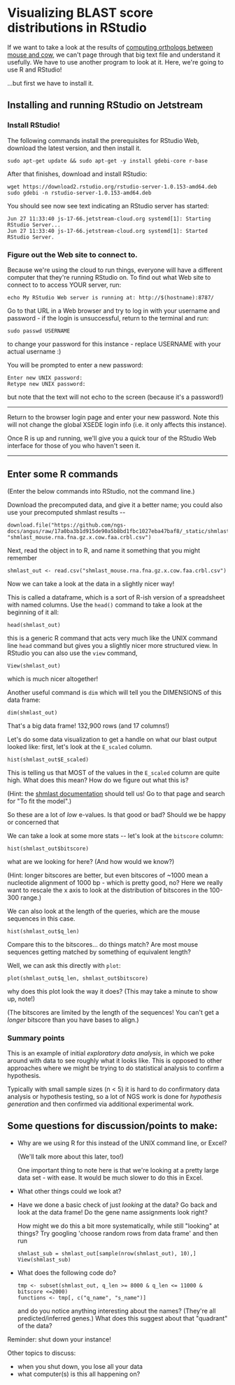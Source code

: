 # Visualizing BLAST score distributions in RStudio

If we want to take a look at the results of
[computing orthologs between mouse and cow](running-blast-large-scale.html),
we can't page through that big text file and understand it usefully.
We have to use another program to look at it.  Here, we're going to use
R and RStudio!

...but first we have to install it.

## Installing and running RStudio on Jetstream

### Install RStudio!

The following commands install the prerequisites for RStudio Web,
download the latest version, and then install it. 

```
sudo apt-get update && sudo apt-get -y install gdebi-core r-base
```

After that finishes, download and install RStudio:
```
wget https://download2.rstudio.org/rstudio-server-1.0.153-amd64.deb
sudo gdebi -n rstudio-server-1.0.153-amd64.deb 
```

You should see now see text indicating an RStudio server has started:

```
Jun 27 11:33:40 js-17-66.jetstream-cloud.org systemd[1]: Starting RStudio Server...
Jun 27 11:33:40 js-17-66.jetstream-cloud.org systemd[1]: Started RStudio Server.
```


### Figure out the Web site to connect to.

Because we're using the cloud to run things, everyone will have a different
computer that they're running RStudio on.  To find out what Web site to
connect to to access YOUR server, run:

```
echo My RStudio Web server is running at: http://$(hostname):8787/
```

Go to that URL in a Web browser and try to log in with your username
and password - if the login is unsuccessful, return to the terminal
and run:

```
sudo passwd USERNAME
```
to change your password for this instance - replace USERNAME with your
actual username :)

You will be prompted to enter a new password:

```
Enter new UNIX password: 
Retype new UNIX password:
```
but note that the text will not echo to the screen (because it's a password!)

----

Return to the browser login page and enter your new password. Note
this will not change the global XSEDE login info (i.e. it only affects
this instance).

Once R is up and running, we'll give you a quick tour of the RStudio
Web interface for those of you who haven't seen it.

----

## Enter some R commands

(Enter the below commands into RStudio, not the command line.)

Download the precomputed data, and give it a better name; you could also
use your precomputed shmlast results --

```
download.file("https://github.com/ngs-docs/angus/raw/17a0ba3b1d915de90a5b8bd1fbc1027eba47baf8/_static/shmlast/mouse.1.rna.fna.gz.x.cow.faa.crbl.csv.gz", "shmlast_mouse.rna.fna.gz.x.cow.faa.crbl.csv")
```

Next, read the object in to R, and name it something that you might remember

```
shmlast_out <- read.csv("shmlast_mouse.rna.fna.gz.x.cow.faa.crbl.csv")
```

Now we can take a look at the data in a slightly nicer way!

This is called a dataframe, which is a sort of R-ish version of a
spreadsheet with named columns. Use the `head()` command to take a
look at the beginning of it all:

```
head(shmlast_out)
```

this is a generic R command that acts very much like the UNIX command
line `head` command but gives you a slightly nicer more structured view.
In RStudio you can also use the `view` command,

```
View(shmlast_out)
```
which is much nicer altogether!

Another useful command is `dim` which will tell you the DIMENSIONS of this
data frame:

```
dim(shmlast_out)
```

That's a big data frame! 132,900 rows (and 17 columns!)

Let's do some data visualization to get a handle on what our blast output looked like: first, let's look at the `E_scaled` column.

```
hist(shmlast_out$E_scaled)
```

This is telling us that MOST of the values in the `E_scaled` column are
quite high.  What does this mean? How do we figure out what this is?

(Hint: the [shmlast documentation](https://github.com/camillescott/shmlast) should tell us! Go to that page and search for "To fit the model".)

So these are a lot of *low* e-values.  Is that good or bad?  Should we
be happy or concerned that 

We can take a look at some more stats -- let's look at the `bitscore` column:

```
hist(shmlast_out$bitscore) 
```

what are we looking for here? (And how would we know?)

(Hint: longer bitscores are better, but even bitscores of ~1000 mean a
nucleotide alignment of 1000 bp - which is pretty good, no? Here we really
want to rescale the x axis to look at the distribution of bitscores in the
100-300 range.)

We can also look at the length of the queries, which are the mouse sequences
in this case. 

```
hist(shmlast_out$q_len)
```
 Compare this to the bitscores... do things match? Are
most mouse sequences getting matched by something of equivalent length?

Well, we can ask this directly with `plot`:

```
plot(shmlast_out$q_len, shmlast_out$bitscore)
```

why does this plot look the way it does?  (This may take a minute to show
up, note!)

(The bitscores are limited by the length of the sequences! You can't get a
*longer* bitscore than you have bases to align.)

### Summary points

This is an example of initial *exploratory data analysis*, in which we poke
around with data to see roughly what it looks like.  This is opposed to
other approaches where we might be trying to do statistical analysis to
confirm a hypothesis.

Typically with small sample sizes (n < 5) it is hard to do confirmatory
data analysis or hypothesis testing, so a lot of NGS work is done for
*hypothesis generation* and then confirmed via additional experimental
work.

## Some questions for discussion/points to make:

* Why are we using R for this instead of the UNIX command line, or Excel?

  (We'll talk more about this later, too!)
  
  One important thing to note here is that we're looking at a pretty large
  data set - with ease.  It would be much slower to do this in Excel.
  
* What other things could we look at?

* Have we done a basic check of just *looking* at the data? Go back and
  look at the data frame!  Do the gene name assignments look right?
  
  How might we do this a bit more systematically, while still "looking"
  at things? Try googling 'choose random rows from data frame' and then
  run
  
  ```
  shmlast_sub = shmlast_out[sample(nrow(shmlast_out), 10),]
  View(shmlast_sub)
  ```
  
* What does the following code do?

  ```
  tmp <- subset(shmlast_out, q_len >= 8000 & q_len <= 11000 & bitscore <=2000)    
  functions <- tmp[, c("q_name", "s_name")]
  ```

  and do you notice anything interesting about the names?  (They're
  all predicted/inferred genes.) What does this suggest about that
  "quadrant" of the data?

Reminder: shut down your instance!

Other topics to discuss:

* when you shut down, you lose all your data
* what computer(s) is this all happening on?
